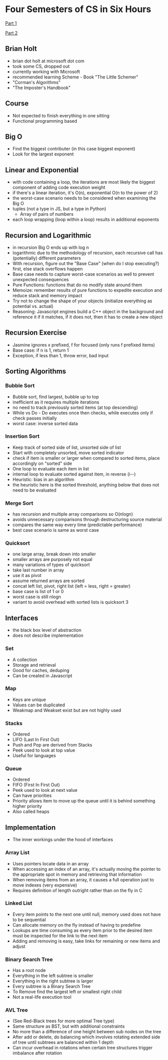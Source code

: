# Four Semesters of CS in Six Hours 

[Part 1](https://btholt.github.io/four-semesters-of-cs/)

[Part 2](https://btholt.github.io/four-semesters-of-cs-part-two/)

## Brian Holt 

* brian dot holt at microsoft dot com
* took some CS, dropped out
* currently working with Microsoft 
* recommended learning Scheme - Book "The Little Schemer"
* "Corman's Algorithms"
* "The Imposter's Handbook"


## Course

* Not expected to finish everything in one sitting
* Functional programming based 

## Big O

* Find the biggest contributer (in this case biggest exponent)
* Look for the largest exponent 

## Linear and Exponential

* with code containing a loop, the iterations are most likely the biggest component of adding code execution weight 
* if there's a linear iteration, it's O(n), exponential O(n to the power of 2)
* the worst-case scenario needs to be considered when examining the Big O 
* tuples (not a type in JS, but a type in Python)
  * Array of pairs of numbers
* each loop wrapping (loop within a loop) results in additional exponents 

## Recursion and Logarithmic

* in recursion Big O ends up with log n
* logarithmic due to the methodology of recursion, each recursive call has (potentially) different parameters
* With recursion, figure out the "Base Case" (when do I stop executing?) first, else stack overflows happen
* Base case needs to capture worst-case scenarios as well to prevent unexpected consequences
* Pure Functions: functions that do no modify state around them
* Memoize: remember results of pure functions to expedite execution and reduce stack and memory impact
* Try not to change the shape of your objects (initialize everything as potential vs. actual)
* Reasoning: Javascript engines build a C++ object in the background and reference it if it matches, if it does not, then it has to create a new object


## Recursion Exercise 

* Jasmine ignores x prefixed, f for focused (only runs f prefixed items)
* Base case: if n is 1, return 1
* Exception, if less than 1, throw error, bad input 

## Sorting Algorithms

### Bubble Sort

* Bubble sort, find largest, bubble up to top
* inefficient as it requires multiple iterations 
* no need to track previously sorted items (at top descending)
* While vs Do - Do executes once then checks, while executes only if check passes initially 
* worst case: inverse sorted data

### Insertion Sort

* Keep track of sorted side of list, unsorted side of list 
* Start with completely unsorted, move sorted indicator 
* check if item is smaller or larger when compared to sorted items, place accordingly on "sorted" side
* One loop to evaluate each item in list
* internal loop to evaluate sorted against item, in reverse (i--)
* Heuristic: bias in an algorithm
* the heuristic here is the sorted threshold, anything below that does not need to be evaluated

### Merge Sort 

* has recursion and multiple array comparisons so O(nlogn)
* avoids unnecessary comparisons through destructuring source material
* compares the same way every time (predictable performance)
* best case scenario is same as worst case

### Quicksort 

* one large array, break down into smaller
* smaller arrays are purposely not equal
* many variations of types of quicksort
* take last number in array
* use it as pivot
* assume returned arrays are sorted
* concat left list, pivot, right list (left = less, right = greater)
* base case is list of 1 or 0
* worst case is still nlogn
* variant to avoid overhead with sorted lists is quicksort 3


## Interfaces 

* the black box level of abstraction
* does not describe implementation

### Set 

* A collection 
* Storage and retrieval 
* Good for caches, deduping 
* Can be created in Javascript

### Map

* Keys are unique
* Values can be duplicated 
* Weakmap and Weakset exist but are not highly used

### Stacks 

* Ordered
* LIFO (Last In First Out)
* Push and Pop are derived from Stacks 
* Peek used to look at top value 
* Useful for languages 

### Queue

* Ordered 
* FIFO (First In First Out)
* Peek used to look at next value 
* Can have priorities 
* Priority allows item to move up the queue until it is behind something higher priority 
* Also called heaps

## Implementation 

* The inner workings under the hood of interfaces 

### Array List 

* Uses pointers locate data in an array 
* When accessing an index of an array, it's actually moving the pointer to the appropriate spot in memory and retrieving that information 
* When removing items from an array, it causes a full operation just to move indexes (very expensive)
* Requires definition of length outright rather than on the fly in C 

### Linked List 

* Every item points to the next one until null, memory used does not have to be sequential
* Can allocate memory on the fly instead of having to predefine
* Lookups are time consuming as every item prior to the desired item must be inspected for the link to the next item
* Adding and removing is easy, take links for remaining or new items and adjust

### Binary Search Tree 

* Has a root node
* Everything in the left subtree is smaller
* Everything in the right subtree is larger 
* Every subtree is a Binary Search Tree 
* To Remove find the largest left or smallest right child
* Not a real-life execution tool

### AVL Tree 

* (See Red-Black trees for more optimal Tree type)
* Same structure as BST, but with additional constraints 
* No more than a difference of one height between sub nodes on the tree 
* After add or delete, do balancing which involves rotating extended side of tree until subtrees are balanced within 1 depth
* Can incur overhead in rotations when certain tree structures trigger imbalance after rotation 


